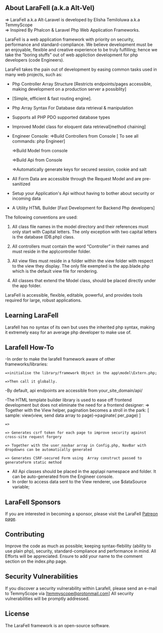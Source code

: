 ## About LaraFell (a.k.a Alt-Vel)

=> LaraFell a.k.a Alt-Laravel is developed by Elisha Temiloluwa a.k.a TemmyScope	
=> Inspired By Phalcon & Laravel Php Web Application Frameworks.

LaraFell is a web application framework with priority on security, performance and standard-compliance. 
We believe development must be an enjoyable, flexible and creative experience to be truly fulfilling; 
hence we take the "boring stuffs" out of web appliction development for php developers (code Engineers). 

LaraFell takes the pain out of development by easing common tasks used in many web projects, such as:

- Php Controller Array Structure [Restricts endpoints/pages accessible, making development on a production server a possiblity] 
- [Simple, efficient & fast routing engine].
- Php Array Syntax For Database data retrieval & manipulation
- Supports all PHP PDO supported database types 
- Improved Model class for eloquent data retrieval[method chaining]
- Engineer Console:
	=>Build Controllers from Console 
	[ To see all commands: php Engineer]

	=>Build Model from console
	
	=>Build Api from Console
	
	=>Automatically generate keys for secured session, cookie and salt

- All Form Data are accessible through the Request Model and are pre-sanitized

- Setup your Application's Api without having to bother about security or incoming data

- A Utility HTML Builder [Fast Development for Backend Php developers]


The following conventions are used:

1.	All class file names in the model directory and their references must only start with Capital letters. 
	The only exception with two capital letters is the database (DB.php) class.

2.	All controllers must contain the word “Controller” in their names and must reside in the app\controller folder.

3. 	All view files must reside in a folder within the view folder with respect to the view they display. 
	The only file exempted is the app.blade.php which is the default view file for rendering.

4.	All classes that extend the Model class, should be placed directly under the app folder.

LaraFell is accessible, flexible, editable, powerful, and provides tools required for large, robust applications.

## Learning LaraFell

Larafell has no syntax of its own but uses the inherited php syntax, making it extremely easy for an average php developer to make use of.

## Larafell How-To

-In order to make the larafell framework aware of other frameworks/libraries: 
	
	=>initialise the library/framework Object in the app\model\Extern.php;

	=>Then call it globally.

-By default, api endpoints are accessible from your_site_domain/api/

-The HTML template builder library is used to ease off frontend development but does not eliminate the need for a frontend designer:
	=> Together with the View helper, pagination becomes a stroll in the park:
	 [
	 	sample: view(view, <optional>send data array to page)->paginate(<int> per_page)
	 ]

	=>
	
	=> Generates csrf token for each page to improve security against cross-site request forgery
	
	=> Together with the user_navbar array in Config.php, NavBar with dropdowns can be automatically generated
	
	=> Generates CSRF-secured Form using  Array construct passed to generateForm static method

- All Api classes should be placed in the app\api namespace and folder. It can be auto-generated from the Engineer console.
- In order to access data sent to the View renderer, use $dataSource variable; 

## LaraFell Sponsors
If you are interested in becoming a sponsor, please visit the LaraFell [Patreon page](https://patreon.com/temmyscope).

## Contributing

Improve the code as much as possible; keeping syntax-flebility (ability to use plain php),
security, standard-compliance and performance in mind. All Efforts will be appreciated. 
Ensure to add your name to the comment section on the index.php page. 

## Security Vulnerabilities

If you discover a security vulnerability within Larafell, please send an e-mail to TemmyScope via [temmyscope@protonmail.com] All security vulnerabilities will be promptly addressed.

## License

The LaraFell framework is an open-source software.